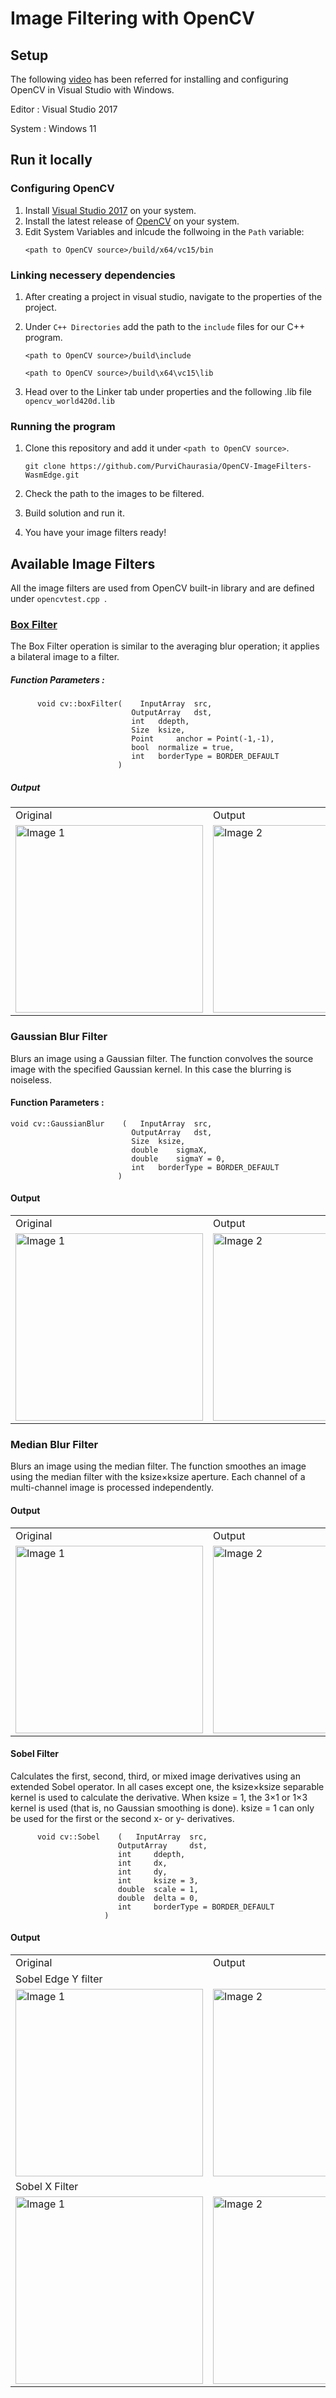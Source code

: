 # Image Filtering with OpenCV

## Setup
The following [video](https://www.youtube.com/watch?v=trXs2r6xSnI) has been referred for installing and configuring OpenCV in Visual Studio with Windows.  

Editor : Visual Studio 2017  

System : Windows 11

## Run it locally
### Configuring OpenCV 
1. Install [Visual Studio 2017](https://visualstudio.microsoft.com/) on your system.
2. Install the latest release of [OpenCV](https://opencv.org/releases/) on your system. 
3. Edit System Variables and inlcude the follwoing in the ```Path``` variable:<br />
   ```
   <path to OpenCV source>/build/x64/vc15/bin
    ```

### Linking necessery dependencies  
1. After creating a project in visual studio, navigate to the properties of the project.
2. Under ```C++ Directories``` add the path to the ```include``` files for our C++ program.  <br />
   
   ```
   <path to OpenCV source>/build\include
   ```  
   ```
   <path to OpenCV source>/build\x64\vc15\lib
   ```

4. Head over to the Linker tab under properties and the following .lib file <br />
   ``` opencv_world420d.lib ```

### Running the program

1. Clone this repository and add it under  ``` <path to OpenCV source> ```.  <br />

   ```
   git clone https://github.com/PurviChaurasia/OpenCV-ImageFilters-WasmEdge.git
   ```
3. Check the path to the images to be filtered.
4. Build solution and run it.
5. You have your image filters ready!


## Available Image Filters

All the image filters are used from OpenCV built-in library and are defined under ```opencvtest.cpp ```.   <br />
### [Box Filter](https://docs.opencv.org/3.4/d4/d86/group__imgproc__filter.html#gad533230ebf2d42509547d514f7d3fbc3)
   The Box Filter operation is similar to the averaging blur operation; it applies a bilateral image to a filter.
   ##### Function Parameters :
   ```
         void cv::boxFilter(	InputArray 	src,
                              OutputArray 	dst,
                              int 	ddepth,
                              Size 	ksize,
                              Point 	anchor = Point(-1,-1),
                              bool 	normalize = true,
                              int 	borderType = BORDER_DEFAULT 
                           )
   ```
   
   ##### Output
   <table>
   <tr>
      <td>
         Original
      </td>
      <td>
         Output
      </td>
   </tr>
    <tr>
        <td><img src="https://github.com/PurviChaurasia/OpenCV-ImageFilters-WasmEdge/assets/97350598/725f5d91-2a34-4f25-89f8-f98d27034008" alt="Image 1" width="300" height="300"></td>
        <td><img src="https://github.com/PurviChaurasia/OpenCV-ImageFilters-WasmEdge/assets/97350598/ea87ad71-74cf-49f3-90b5-56e4898ee0ce" alt="Image 2" width="300" height="300"></td>
    </tr>
</table>


### Gaussian Blur Filter </br>
Blurs an image using a Gaussian filter. The function convolves the source image with the specified Gaussian kernel. In this case the blurring is noiseless.  
   #### Function Parameters :
   ```
   void cv::GaussianBlur	(	InputArray 	src,
                              OutputArray 	dst,
                              Size 	ksize,
                              double 	sigmaX,
                              double 	sigmaY = 0,
                              int 	borderType = BORDER_DEFAULT 
                           )	
   ```

   #### Output
   <table>
   <tr>
      <td>
         Original
      </td>
      <td>
         Output
      </td>
   </tr>
    <tr>
        <td><img src="https://github.com/PurviChaurasia/OpenCV-ImageFilters-WasmEdge/assets/97350598/725f5d91-2a34-4f25-89f8-f98d27034008" alt="Image 1" width="300" height="300"></td>
        <td><img src="https://github.com/PurviChaurasia/OpenCV-ImageFilters-WasmEdge/assets/97350598/6b0df783-bcb1-48cd-aba2-2fbc6281b44a" alt="Image 2" width="300" height="300"></td>
    </tr>
</table>


### Median Blur Filter </br>
Blurs an image using the median filter. The function smoothes an image using the median filter with the ksize×ksize aperture. Each channel of a multi-channel image
   is processed independently.
   #### Output
   <table>
   <tr>
      <td>
         Original
      </td>
      <td>
         Output
      </td>
   </tr>
    <tr>
        <td><img src="https://github.com/PurviChaurasia/OpenCV-ImageFilters-WasmEdge/assets/97350598/725f5d91-2a34-4f25-89f8-f98d27034008" alt="Image 1" width="300" height="300"></td>
        <td><img src="https://github.com/PurviChaurasia/OpenCV-ImageFilters-WasmEdge/assets/97350598/75a413da-34b2-4d75-96c8-f6caeec64178)" alt="Image 2" width="300" height="300"></td>
    </tr>
</table>


#### Sobel Filter </br>
Calculates the first, second, third, or mixed image derivatives using an extended Sobel operator.
In all cases except one, the ksize×ksize separable kernel is used to calculate the derivative. When ksize = 1, the 3×1 or 1×3 kernel is used (that is, no Gaussian smoothing is done). ksize = 1 can only be used for the first or the second x- or y- derivatives. 
```
      void cv::Sobel	(	InputArray 	src,
                        OutputArray 	dst,
                        int 	ddepth,
                        int 	dx,
                        int 	dy,
                        int 	ksize = 3,
                        double 	scale = 1,
                        double 	delta = 0,
                        int 	borderType = BORDER_DEFAULT 
                     )	
```

#### Output
   <table>
   <tr>
      <td>
         Original
      </td>
      <td>
         Output
      </td>
   </tr>
   <tr>
      <td>
         Sobel Edge Y filter
      </td>
   </tr>
    <tr>
        <td><img src="https://github.com/PurviChaurasia/OpenCV-ImageFilters-WasmEdge/assets/97350598/725f5d91-2a34-4f25-89f8-f98d27034008" alt="Image 1" width="300" height="300"></td>
        <td><img src="https://github.com/PurviChaurasia/OpenCV-ImageFilters-WasmEdge/assets/97350598/9b1370ab-c2d4-4555-9bb8-f92a5f540c75" alt="Image 2" width="300" height="300"></td>
    </tr>
   <tr>
      <td>
         Sobel X Filter
      </td>
   </tr>
   <tr>
      <td><img src="https://github.com/PurviChaurasia/OpenCV-ImageFilters-WasmEdge/assets/97350598/725f5d91-2a34-4f25-89f8-f98d27034008" alt="Image 1" width="300" height="300"></td>
      <td><img src="https://github.com/PurviChaurasia/OpenCV-ImageFilters-WasmEdge/assets/97350598/af5c0180-ff29-4f4c-a4ff-4f1f80f93a70" alt="Image 2" width="300" height="300"></td>
   </tr>
</table>

   


  
  

   

   

